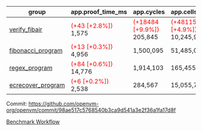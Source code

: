 | group | app.proof_time_ms | app.cycles | app.cells_used | leaf.proof_time_ms | leaf.cycles | leaf.cells_used |
| -- | -- | -- | -- | -- | -- | -- |
| [verify_fibair](https://github.com/openvm-org/openvm/blob/benchmark-results/benchmarks-pr/1338/verify_fibair-98ae517c5768540b3ca9d541a3e2f36a1fa17d8f.md) |<span style='color: red'>(+43 [+2.8%])</span> 1,575 | <span style='color: red'>(+18484 [+9.9%])</span> 205,845 | <span style='color: red'>(+481157 [+4.9%])</span> 10,245,946 |- | - | - |
| [fibonacci_program](https://github.com/openvm-org/openvm/blob/benchmark-results/benchmarks-pr/1338/fibonacci-98ae517c5768540b3ca9d541a3e2f36a1fa17d8f.md) |<span style='color: red'>(+13 [+0.3%])</span> 4,956 |  1,500,095 |  51,485,080 |- | - | - |
| [regex_program](https://github.com/openvm-org/openvm/blob/benchmark-results/benchmarks-pr/1338/regex-98ae517c5768540b3ca9d541a3e2f36a1fa17d8f.md) |<span style='color: red'>(+84 [+0.6%])</span> 14,776 |  1,914,103 |  165,455,373 |- | - | - |
| [ecrecover_program](https://github.com/openvm-org/openvm/blob/benchmark-results/benchmarks-pr/1338/ecrecover-98ae517c5768540b3ca9d541a3e2f36a1fa17d8f.md) |<span style='color: red'>(+6 [+0.2%])</span> 2,538 |  284,567 |  15,055,723 |- | - | - |


Commit: https://github.com/openvm-org/openvm/commit/98ae517c5768540b3ca9d541a3e2f36a1fa17d8f

[Benchmark Workflow](https://github.com/openvm-org/openvm/actions/runs/13145400446)
